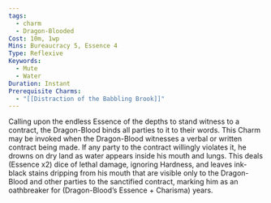 ```yaml
---
tags:
  - charm
  - Dragon-Blooded
Cost: 10m, 1wp
Mins: Bureaucracy 5, Essence 4
Type: Reflexive
Keywords:
  - Mute
  - Water
Duration: Instant
Prerequisite Charms:
  - "[[Distraction of the Babbling Brook]]"
---
```

Calling upon the endless Essence of the depths to stand witness to a contract, the Dragon-Blood binds all parties to it to their words. This Charm may be invoked when the Dragon-Blood witnesses a verbal or written contract being made. If any party to the contract willingly violates it, he drowns on dry land as water appears inside his mouth and lungs. This deals (Essence x2) dice of lethal damage, ignoring Hardness, and leaves ink-black stains dripping from his mouth that are visible only to the Dragon-Blood and other parties to the sanctified contract, marking him as an oathbreaker for (Dragon-Blood’s Essence + Charisma) years.